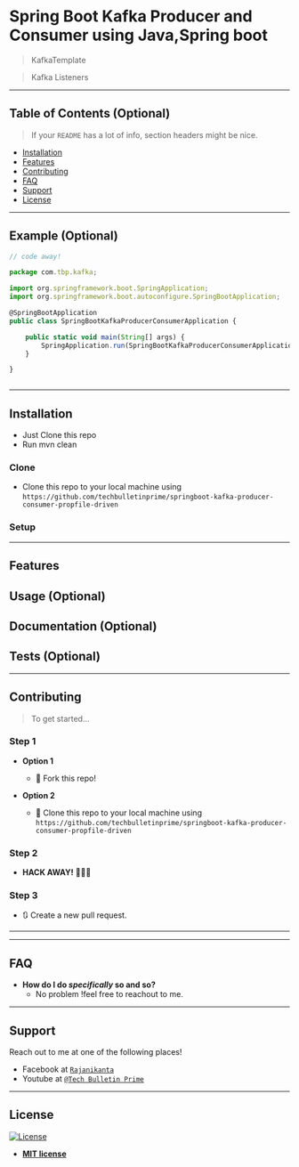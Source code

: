 

# Spring Boot Kafka Producer and Consumer using Java,Spring boot

>KafkaTemplate

> Kafka Listeners

> 

---

## Table of Contents (Optional)

> If your `README` has a lot of info, section headers might be nice.

- [Installation](#installation)
- [Features](#features)
- [Contributing](#contributing)
- [FAQ](#faq)
- [Support](#support)
- [License](#license)


---

## Example (Optional)

```javascript
// code away!

package com.tbp.kafka;

import org.springframework.boot.SpringApplication;
import org.springframework.boot.autoconfigure.SpringBootApplication;

@SpringBootApplication
public class SpringBootKafkaProducerConsumerApplication {

	public static void main(String[] args) {
		SpringApplication.run(SpringBootKafkaProducerConsumerApplication.class, args);
	}

}



```

---

## Installation

- Just Clone this repo
- Run mvn clean 

### Clone

- Clone this repo to your local machine using `https://github.com/techbulletinprime/springboot-kafka-producer-consumer-propfile-driven`

### Setup

---

## Features
## Usage (Optional)
## Documentation (Optional)
## Tests (Optional)

---

## Contributing

> To get started...

### Step 1

- **Option 1**
    - 🍴 Fork this repo!

- **Option 2**
    - 👯 Clone this repo to your local machine using `https://github.com/techbulletinprime/springboot-kafka-producer-consumer-propfile-driven`

### Step 2

- **HACK AWAY!** 🔨🔨🔨

### Step 3

- 🔃 Create a new pull request.

---
---

## FAQ

- **How do I do *specifically* so and so?**
    - No problem !feel free to reachout to me.

---

## Support

Reach out to me at one of the following places!

- Facebook at <a href="https://www.facebook.com/rajanikanta.pradhan1" target="_blank">`Rajanikanta`</a>
- Youtube at <a href="https://www.youtube.com/c/TechBulletinPrime" target="_blank">`@Tech Bulletin Prime`</a>


---


## License

[![License](http://img.shields.io/:license-mit-blue.svg?style=flat-square)](http://badges.mit-license.org)

- **[MIT license](http://opensource.org/licenses/mit-license.php)**
